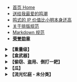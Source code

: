 - [首页 Home](README.md)
- [送给我最爱的鸣潮](docs/送给我最爱的鸣潮.md)
- [鸣式的 IP 价值比小明本身还高](鸣式的%20IP%20价值比小明本身还高.md)
- [关于排版规范](关于排版规范.md)
- [Markdown 规范](Markdown.md)
- **[荣誉勋章](docs/荣誉勋章.md)**

<details>
<summary><strong>【重量级】</strong></summary>

- [鸣潮安可酱｜关于知名鸣潮某 up 主的一些历史记录](docs/鸣潮安可酱｜关于知名鸣潮某%20up%20主的一些历史记录.md)
- [词条「逐火之旅」被鸣系 UP 污染事件](docs/词条「逐火之旅」被污染事件.md)
- [「逐火之旅」是什么？](docs/「逐火之旅」是什么？.md)
- [事态可能比预想的更严峻，警惕针对米哈游相关词条的系统性污染（炸 tag）行为](docs/事态可能比预想的更严峻，警惕针对米哈游相关词条的系统性污染（炸%20tag）行为.md)
- [对话藤壶玩家，请不要让神人 KOL 辈出了](docs/对话藤壶玩家，请不要让神人%20KOL%20辈出了.md)
- [猴吧核武器演都不演了](docs/猴吧核武器演都不演了.md)

</details>

<details>
<summary><strong>【盒武器】</strong></summary>

- [请停止违法行为](docs/请停止违法行为.md)

</details>

<details>
<summary><strong>【偷窃、盗用、倒打一耙】</strong></summary>

- [尘白深陷偷皮肤风波？自导自演还是确有其事？](docs/尘白深陷偷皮肤风波？自导自演还是确有其事？.md)

</details>

<details>
<summary><strong>【瓜】</strong></summary>

- [挖出来了一个大瓜](docs/挖出来了一个大瓜.md)
- [库洛员工对蓝原哈气并拐米](docs/库洛员工对蓝原哈气并拐米.md)

</details>

<details>
<summary><strong>【流光忆庭 - 未分类】</strong></summary>

  - [20250513——串子又开始了](docs/20250513%20串子又开始了.md)
  - [YugoFukt雨果 的动态 2](docs/YugoFukt雨果%20的动态%202.md)
  - [YugoFukt雨果 的动态](docs/YugoFukt雨果%20的动态.md)
  - [「今天只有韩国人可以入场」？国产游戏《鸣潮》道歉](docs/「今天只有韩国人可以入场」？国产游戏《鸣潮》道歉.md)
  - [不愧是朴博哲库狗，继承了偷国传统](docs/不愧是朴博哲库狗，继承了偷国传统.md)
  - [中国新闻网、新鸣式、米哈协议](docs/中国新闻网、新鸣式、米哈协议.md)
  - [从没见过这么纯的](docs/从没见过这么纯的.md)
  - [估计塔也挺懵逼的](docs/估计塔也挺懵逼的.md)
  - [关于【烦恼死的夏洛】【星穹互娱】和【碎星文化】](docs/关于【烦恼死的夏洛】【星穹互娱】和【碎星文化】.md)
  - [关于某个商稿画师.md](docs/关于某个商稿画师.md)
  - [原神玩家拒绝入坑鸣潮之后，被举报到封号](docs/原神玩家拒绝入坑鸣潮之后，被举报到封号.md)
  - [呜哇！端水失败！](docs/呜哇！端水失败！.md)
  - [太库啦！](docs/太库啦！.md)
  - [如何评价鸣潮韩国联动活动？](docs/如何评价鸣潮韩国联动活动？.md)
  - [崩铁开服老登：不羡仙10032？](docs/崩铁开服老登：不羡仙10032？.md)
  - [幽默韩文道歉：三星没错，我的错！](docs/幽默韩文道歉：三星没错，我的错！.md)
  - [我给鸣潮出主意！](docs/我给鸣潮出主意！.md)
  - [提了一个 8 字被举报喽～～](docs/提了一个%208%20字被举报喽～～.md)
  - [既然知道了那就取关拉黑吧](docs/既然知道了那就取关拉黑吧.md)
  - [最重量级的下场了（图 2）](docs/最重量级的下场了（图%202）.md)
  - [朴松伦：kg 别带我节奏了！](docs/朴松伦：kg%20别带我节奏了！.md)
  - [来吃某知名游戏音乐总监的瓜](docs/来吃某知名游戏音乐总监的瓜.md)
  - [流光忆庭：阿尔托莉雅百度词条修改事件始末梳理](docs/流光忆庭：阿尔托莉雅百度词条修改事件始末梳理.md)
  - [狂热奔向深渊](docs/狂热奔向深渊.md)
  - [狱游刑 的动态](docs/狱游刑%20的动态.md)
  - [简略分析一下此次新鸣式相关](docs/简略分析一下此次新鸣式相关.md)
  - [米哈游玩家被造谣刑事犯罪喽](docs/米哈游玩家被造谣刑事犯罪喽.md)
  - [虚假的国际化：米哈游](docs/虚假的国际化：米哈游.md)
  - [论黑白颠倒](docs/论黑白颠倒.md)
  - [猴吧是想吃红豆了？](docs/猴吧是想吃红豆了？.md)
  - [Kurean 又来前瞻下撒野了](docs/Kurean%20又来前瞻下撒野了.md)
  - [库叠皮肤越来越贵了](docs/库叠皮肤越来越贵了.md)
  - [疑似串子或镍币人 Suspected flamebaiter](docs/疑似串子或镍币人%20Suspected%20flamebaiter.md)

</details>